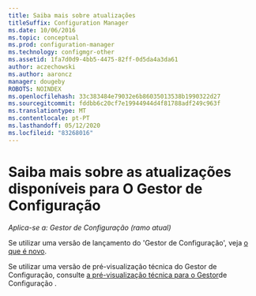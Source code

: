 ```yaml
---
title: Saiba mais sobre atualizações
titleSuffix: Configuration Manager
ms.date: 10/06/2016
ms.topic: conceptual
ms.prod: configuration-manager
ms.technology: configmgr-other
ms.assetid: 1fa7d0d9-4bb5-4475-82ff-0d5da4a3da61
author: aczechowski
ms.author: aaroncz
manager: dougeby
ROBOTS: NOINDEX
ms.openlocfilehash: 33c383484e79032e6b86035013538b1990322d27
ms.sourcegitcommit: fddbb6c20cf7e19944944d4f81788adf249c963f
ms.translationtype: MT
ms.contentlocale: pt-PT
ms.lasthandoff: 05/12/2020
ms.locfileid: "83268016"
---
```

# <a name="learn-more-about-available-updates-for-configuration-manager"></a>Saiba mais sobre as atualizações disponíveis para O Gestor de Configuração

*Aplica-se a: Gestor de Configuração (ramo atual)*

Se utilizar uma versão de lançamento do 'Gestor de Configuração', veja [o que é novo](../plan-design/changes/what-has-changed-from-configuration-manager-2012.md).

Se utilizar uma versão de pré-visualização técnica do Gestor de Configuração, consulte [a pré-visualização técnica para o Gestor](../get-started/technical-preview.md)de Configuração .
